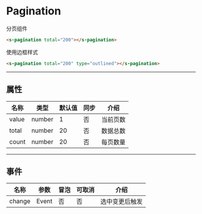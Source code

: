 # Pagination

分页组件

```html preview
<s-pagination total="200"></s-pagination>
```

使用边框样式

```html preview
<s-pagination total="200" type="outlined"></s-pagination>
```

---

## 属性

| 名称  | 类型    | 默认值 | 同步 | 介绍    |
| ----- | ------ | ------ | --- | ------- |
| value | number | 1      | 否  | 当前页数 |
| total | number | 20     | 否  | 数据总数 |
| count | number | 20     | 否  | 每页数量 |

---

## 事件

| 名称   | 参数   | 冒泡 | 可取消 | 介绍          |
| ------ |------ |------|------ |-------------- |
| change | Event | 否   | 否     | 选中变更后触发 |
